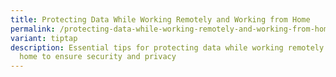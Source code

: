```yaml
---
title: Protecting Data While Working Remotely and Working from Home
permalink: /protecting-data-while-working-remotely-and-working-from-home/
variant: tiptap
description: Essential tips for protecting data while working remotely or from
  home to ensure security and privacy
---
```

<p></p>